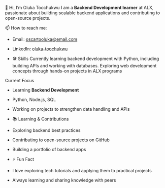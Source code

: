  👋 Hi, I’m Oluka Toochukwu
I am a **Backend Development learner** at ALX, passionate about building scalable backend applications and contributing to open-source projects.  

📫 How to reach me:  
- Email: oscartooluka@email.com  
- LinkedIn: [oluka-toochukwu](https://www.linkedin.com/in/oluka-toochukwu)

-  🛠 Skills
   Currently learning backend development with Python, including building APIs and working with databases.
   Exploring web development concepts through hands-on projects in ALX programs  

Current Focus
- Learning **Backend Development**  
- Python, Node.js, SQL  
- Working on projects to strengthen data handling and APIs

- 📚 Learning & Contributions
- Exploring backend best practices  
- Contributing to open-source projects on GitHub  
- Building a portfolio of backend apps  

- ⚡ Fun Fact
- I love exploring tech tutorials and applying them to practical projects  
- Always learning and sharing knowledge with peers

